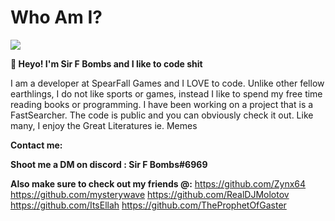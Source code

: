 # Who Am I?
![](https://komarev.com/ghpvc/?username=SlapBoi69&color=green)

**👋 Heyo! I'm Sir F Bombs and I like to code shit**


I am a developer at SpearFall Games and I LOVE to code.
Unlike other fellow earthlings, I do not like sports or games, instead I like to spend my free time reading books or programming.
I have been working on a project that is a FastSearcher.
The code is public and you can obviously check it out.
Like many, I enjoy the Great Literatures ie. Memes

**Contact me:**

**Shoot me a DM on discord : Sir F Bombs#6969**

**Also make sure to check out my friends @:**
                                            https://github.com/Zynx64
                                            https://github.com/mysterywave
                                            https://github.com/RealDJMolotov
                                            https://github.com/ItsEllah
                                            https://github.com/TheProphetOfGaster
 
